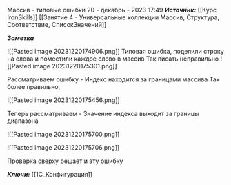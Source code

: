 
Массив - типовые ошибки
 20 - декабрь - 2023  17:49 
***Источник:***  [[Курс IronSkills]] [[Занятие 4 - Универсальные коллекции Массив, Структура, Соответствие, СписокЗначений]]

***Заметка*** 

![[Pasted image 20231220174906.png]]
Типовая ошибка, поделили строку на слова и поместили каждое слово  в массив
Так писать неправильно
![[Pasted image 20231220175301.png]]

Рассматриваем ошибку - Индекс находится за границами массива
Так более правильно, 

![[Pasted image 20231220175456.png]]

Теперь рассматриваем - Значение индекса выходит за границы диапазона 

![[Pasted image 20231220175700.png]]

![[Pasted image 20231220175706.png]]

Проверка сверху решает и эту ошибку

***Ключи:*** [[1С_Конфигурация]]